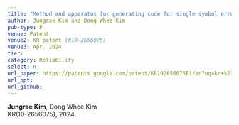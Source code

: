 ```yaml
---
title: "Method and apparatus for generating code for single symbol error correction and double bit error correction"
author: Jungrae Kim and Dong Whee Kim
pub-type: P
venue: Patent
venue2: KR patent (#10-2656075)
venue3: Apr. 2024
tier: 
category: Reliability
select: n
url_paper: https://patents.google.com/patent/KR102656075B1/en?oq=kr+%2310-2656075
url_ppt:
url_github:
---
```


**Jungrae Kim**, Dong Whee Kim<br>
KR(10-2656075), 2024.

